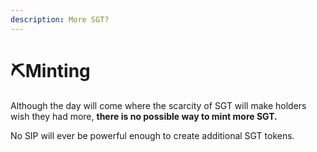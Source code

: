 ```yaml
---
description: More SGT?
---
```


# ⛏Minting

Although the day will come where the scarcity of SGT will make holders wish they had more, **there is no possible way to mint more SGT.** 

No SIP will ever be powerful enough to create additional SGT tokens.

